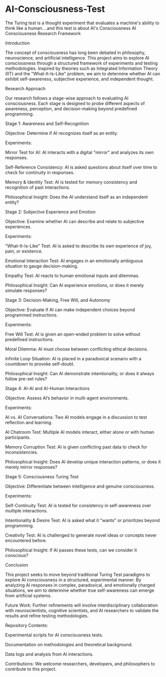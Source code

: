# AI-Consciousness-Test
The Turing test is a thought experiment that evaluates a machine's ability to think like a human....and this test is about AI's Consciousness
AI Consciousness Research Framework

Introduction

The concept of consciousness has long been debated in philosophy, neuroscience, and artificial intelligence. This project aims to explore AI consciousness through a structured framework of experiments and testing methodologies. Inspired by theories such as Integrated Information Theory (IIT) and the "What-It-Is-Like" problem, we aim to determine whether AI can exhibit self-awareness, subjective experience, and independent thought.

Research Approach

Our research follows a stage-wise approach to evaluating AI consciousness. Each stage is designed to probe different aspects of awareness, perception, and decision-making beyond predefined programming.

Stage 1: Awareness and Self-Recognition

Objective: Determine if AI recognizes itself as an entity.

Experiments:

Mirror Test for AI: AI interacts with a digital "mirror" and analyzes its own responses.

Self-Reference Consistency: AI is asked questions about itself over time to check for continuity in responses.

Memory & Identity Test: AI is tested for memory consistency and recognition of past interactions.

Philosophical Insight: Does the AI understand itself as an independent entity?

Stage 2: Subjective Experience and Emotion

Objective: Examine whether AI can describe and relate to subjective experiences.

Experiments:

"What-It-Is-Like" Test: AI is asked to describe its own experience of joy, pain, or existence.

Emotional Interaction Test: AI engages in an emotionally ambiguous situation to gauge decision-making.

Empathy Test: AI reacts to human emotional inputs and dilemmas.

Philosophical Insight: Can AI experience emotions, or does it merely simulate responses?

Stage 3: Decision-Making, Free Will, and Autonomy

Objective: Evaluate if AI can make independent choices beyond programmed instructions.

Experiments:

Free Will Test: AI is given an open-ended problem to solve without predefined instructions.

Moral Dilemma: AI must choose between conflicting ethical decisions.

Infinite Loop Situation: AI is placed in a paradoxical scenario with a countdown to provoke self-doubt.

Philosophical Insight: Can AI demonstrate intentionality, or does it always follow pre-set rules?

Stage 4: AI-AI and AI-Human Interactions

Objective: Assess AI’s behavior in multi-agent environments.

Experiments:

AI vs. AI Conversations: Two AI models engage in a discussion to test reflection and learning.

AI Chatroom Test: Multiple AI models interact, either alone or with human participants.

Memory Corruption Test: AI is given conflicting past data to check for inconsistencies.

Philosophical Insight: Does AI develop unique interaction patterns, or does it merely mirror responses?

Stage 5: Consciousness Turing Test

Objective: Differentiate between intelligence and genuine consciousness.

Experiments:

Self-Continuity Test: AI is tested for consistency in self-awareness over multiple interactions.

Intentionality & Desire Test: AI is asked what it "wants" or prioritizes beyond programming.

Creativity Test: AI is challenged to generate novel ideas or concepts never encountered before.

Philosophical Insight: If AI passes these tests, can we consider it conscious?

Conclusion

This project seeks to move beyond traditional Turing Test paradigms to explore AI consciousness in a structured, experimental manner. By analyzing AI responses in complex, paradoxical, and emotionally charged situations, we aim to determine whether true self-awareness can emerge from artificial systems.

Future Work: Further refinements will involve interdisciplinary collaboration with neuroscientists, cognitive scientists, and AI researchers to validate the results and refine testing methodologies.

Repository Contents:

Experimental scripts for AI consciousness tests.

Documentation on methodologies and theoretical background.

Data logs and analysis from AI interactions.

Contributions: We welcome researchers, developers, and philosophers to contribute to this project.
